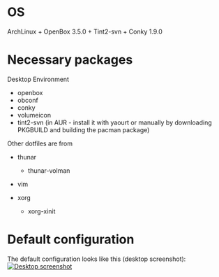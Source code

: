 # OS

ArchLinux + OpenBox 3.5.0 + Tint2-svn + Conky 1.9.0

# Necessary packages

Desktop Environment

* openbox
* obconf
* conky
* volumeicon
* tint2-svn (in AUR - install it with yaourt or manually by downloading
  PKGBUILD and building the pacman package)

Other dotfiles are from

* thunar

  * thunar-volman

* vim
* xorg

  * xorg-xinit


# Default configuration

The default configuration looks like this (desktop screenshot):
[![Desktop screenshot](http://i46.tinypic.com/2i6z8qq.png)](http://i50.tinypic.com/141jozt.png)
